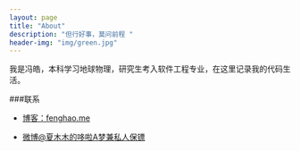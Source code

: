 ```yaml
---
layout: page
title: "About"
description: "但行好事，莫问前程 "
header-img: "img/green.jpg"
---
```



我是冯皓，本科学习地球物理，研究生考入软件工程专业，在这里记录我的代码生活。


###联系

- [博客：fenghao.me](fenghao.me)

- [微博@夏木木的哆啦A梦兼私人保镖](http://weibo.com/u/3313856825)







